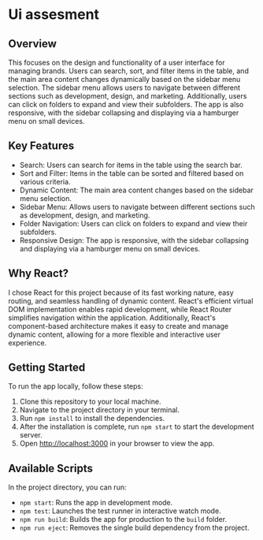 # Ui assesment

## Overview

This focuses on the design and functionality of a user interface for managing brands. Users can search, sort, and filter items in the table, and the main area content changes dynamically based on the sidebar menu selection. The sidebar menu allows users to navigate between different sections such as development, design, and marketing. Additionally, users can click on folders to expand and view their subfolders. The app is also responsive, with the sidebar collapsing and displaying via a hamburger menu on small devices.

## Key Features

- Search: Users can search for items in the table using the search bar.
- Sort and Filter: Items in the table can be sorted and filtered based on various criteria.
- Dynamic Content: The main area content changes based on the sidebar menu selection.
- Sidebar Menu: Allows users to navigate between different sections such as development, design, and marketing.
- Folder Navigation: Users can click on folders to expand and view their subfolders.
- Responsive Design: The app is responsive, with the sidebar collapsing and displaying via a hamburger menu on small devices.

## Why React?

I chose React for this project because of its fast working nature, easy routing, and seamless handling of dynamic content. React's efficient virtual DOM implementation enables rapid development, while React Router simplifies navigation within the application. Additionally, React's component-based architecture makes it easy to create and manage dynamic content, allowing for a more flexible and interactive user experience.

## Getting Started

To run the app locally, follow these steps:

1. Clone this repository to your local machine.
2. Navigate to the project directory in your terminal.
3. Run `npm install` to install the dependencies.
4. After the installation is complete, run `npm start` to start the development server.
5. Open [http://localhost:3000](http://localhost:3000) in your browser to view the app.

## Available Scripts

In the project directory, you can run:

- `npm start`: Runs the app in development mode.
- `npm test`: Launches the test runner in interactive watch mode.
- `npm run build`: Builds the app for production to the `build` folder.
- `npm run eject`: Removes the single build dependency from the project.
